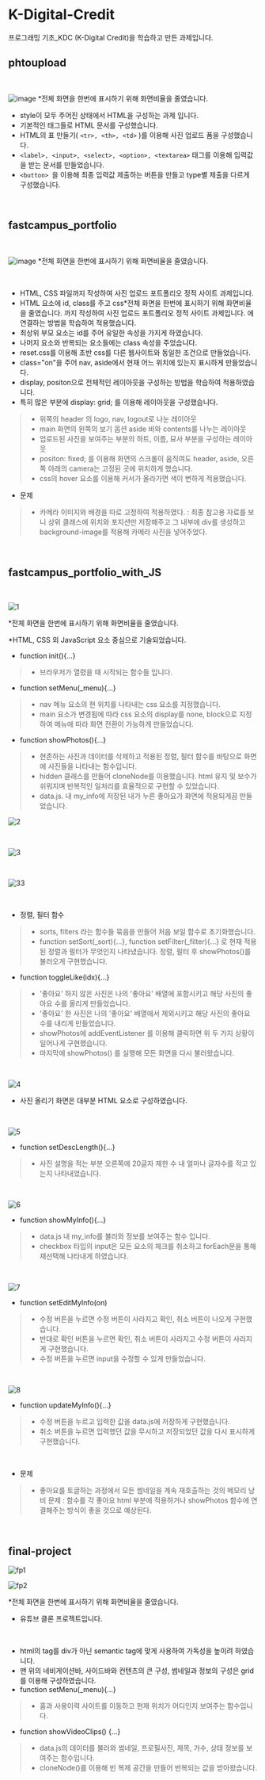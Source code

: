 # K-Digital-Credit
프로그래밍 기초_KDC (K-Digital Credit)을 학습하고 만든 과제입니다. 

## phtoupload

<BR>

![image](https://user-images.githubusercontent.com/88040158/154393513-6627644e-d82e-4953-9c58-dd43333758c3.png)
*전체 화면을 한번에 표시하기 위해 화면비율을 줄였습니다. 
<br>
- style이 모두 주어진 상태에서 HTML을 구성하는 과제 입니다. 
- 기본적인 태그들로 HTML 문서를 구성했습니다. 
- HTML의 표 만들기( `<tr>, <th>, <td>` )를 이용해 사진 업로드 폼을 구성했습니다.
- `<label>, <input>, <select>, <option>, <textarea>` 태그를 이용해 입력값을 받는 문서를 만들었습니다. 
- `<button> `을 이용해 최종 입력값 제출하는 버튼을 만들고 type별 제출을  다르게 구성했습니다. 

<BR>

## fastcampus_portfolio

<BR>

![image](https://user-images.githubusercontent.com/88040158/154393811-6984edf2-e992-4c5c-8a1a-1ca77f4d8ca3.png)
*전체 화면을 한번에 표시하기 위해 화면비율을 줄였습니다. 

<br>

- HTML, CSS 파일까지 작성하여 사진 업로드 포트폴리오 정적 사이트 과제입니다. 
- HTML 요소에 id, class를 주고 css*전체 화면을 한번에 표시하기 위해 화면비율을 줄였습니다. 
까지 작성하여 사진 업로드 포트폴리오 정적 사이트 과제입니다. 에 연결하는 방법을 학습하여 적용했습니다.
- 최상위 부모 요소는 id를 주어 유일한 속성을 가지게 하였습니다.
- 나머지 요소와 반복되는 요소들에는 class 속성을 주었습니다.
- reset.css를 이용해 초반 css를 다른 웹사이트와 동일한 조건으로 만들었습니다.
- class="on"을 주어 nav, aside에서 현재 어느 위치에 있는지 표시하게 만들었습니다.  
- display, positon으로 전체적인 레이아웃을 구성하는 방법을 학습하여 적용하였습니다.
- 특히 많은 부분에 display: grid; 를 이용해 레이아웃을 구성했습니다.
> - 위쪽의 header 의 logo, nav, logout로 나눈 레이아웃
> - main 화면의 왼쪽의 보기 옵션 aside 바와 contents를 나누는 레이아웃
> - 업로드된 사진을 보여주는 부분의 하트, 이름, 묘사 부분을 구성하는 레이아웃
> - positon: fixed; 를 이용해 화면의 스크롤이 움직여도 header, aside, 오른쪽 아래의 camera는 고정된 곳에 위치하게 했습니다.
> - css의 hover 요소를 이용해 커서가 올라가면 색이 변하게 적용했습니다.

- 문제
> - 카메라 이미지와 배경을 따로 고정하여 적용하였다.
> : 최종 참고용 자료를 보니 상위 클래스에 위치와 포지션만 저장해주고 그 내부에 div를 생성하고 background-image를 적용해 카메라 사진을 넣어주었다. 

<BR>

## fastcampus_portfolio_with_JS

<br>

![1](https://user-images.githubusercontent.com/88040158/156130810-233faca5-7f75-4b4f-9367-69072b6a36b0.PNG)

*전체 화면을 한번에 표시하기 위해 화면비율을 줄였습니다. 

*HTML, CSS 외 JavaScript 요소 중심으로 기술되었습니다. 
<br>
- function init(){...}
> - 브라우저가 열렸을 때 시작되는 함수들 입니다.

- function setMenu(_menu){...}
> - nav 메뉴 요소의 현 위치를 나타내는 css 요소를 지정했습니다. 
> - main 요소가 변경됨에 따라 css 요소의 display를 none, block으로 지정하여 메뉴에 따라 화면 전환이 가능하게 만들었습니다.

- function showPhotos(){...}
> - 현존하는 사진과 데이터를 삭제하고 적용된 정렬, 필터 함수를 바탕으로 화면에 사진들을 나타내는 함수입니다.
> - hidden 클래스를 만들어 cloneNode를 이용했습니다. html 유지 및 보수가 쉬워지며 반복적인 일처리를 효율적으로 구현할 수 있었습니다. 
> - data.js. 내 my_info에 저장된 내가 누른 좋아요가 화면에 적용되게끔 만들었습니다. 

![2](https://user-images.githubusercontent.com/88040158/156142038-70280448-eacc-498a-b37f-e328817ac18c.PNG)

<br>

![3](https://user-images.githubusercontent.com/88040158/156142145-cc64806f-2a95-4101-acb5-fccd6ab7f144.PNG)

<br>

![33](https://user-images.githubusercontent.com/88040158/156142236-ad581fb4-7cb3-4849-9b9d-31627168dbf9.PNG)

<br>


- 정렬, 필터 함수
> - sorts, filters 라는 함수들 묶음을 만들어 처음 보일 함수로 초기화했습니다.
> - function setSort(_sort){...}, function setFilter(_filter){...} 로 현재 적용된 정렬과 필터가 무엇인지 나타냈습니다. 정렬, 필터 후 
showPhotos()를 불러오게 구현했습니다.

- function toggleLike(idx){...}
> - '좋아요' 하지 않은 사진은 나의 '좋아요' 배열에 포함시키고 해당 사진의 좋아요 수를 올리게 만들었습니다. 
> -  '좋아요' 한 사진은 나의 '좋아요' 배열에서 제외시키고 해당 사진의 좋아요 수를 내리게 만들었습니다. 
> - showPhotos에 addEventListener 를 이용해 클릭하면 위 두 가지 상황이 일어나게 구현했습니다.  
> - 마지막에 showPhotos() 를 실행해 모든 화면을 다시 불러왔습니다.

<br>

![4](https://user-images.githubusercontent.com/88040158/156142408-e2fe262a-6592-4e36-9705-e4f95b8ba8fd.PNG)

- 사진 올리기 화면은 대부분 HTML 요소로 구성하였습니다.

<br>

![5](https://user-images.githubusercontent.com/88040158/156142462-faf8759f-c502-44b1-b603-9fdf8add4a9e.png)

- function setDescLength(){...} 
> - 사진 설명을 적는 부분 오른쪽에 20글자 제한 수 내 얼마나 글자수를 적고 있는지 나타내었습니다. 

<br>

![6](https://user-images.githubusercontent.com/88040158/156143614-7fd7451d-338d-4836-a2b4-666d52f221f4.PNG)

- function showMyInfo(){...} 
> - data.js 내 my_info를 불러와 정보를 보여주는 함수 입니다.  
> - checkbox 타입의 input은 모든 요소의 체크를 취소하고 forEach문을 통해 재선택해 나타내게 하였습니다.

<br>

![7](https://user-images.githubusercontent.com/88040158/156143619-2180f5eb-43ea-4138-85ba-e14799c22313.PNG)

- function setEditMyInfo(on)
> - 수정 버튼을 누르면 수정 버튼이 사라지고 확인, 취소 버튼이 나오게 구현했습니다.
> - 반대로 확인 버튼을 누르면 확인, 취소 버튼이 사라지고 수정 버튼이 사라지게 구현했습니다.
> - 수정 버튼을 누르면 input을 수정할 수 있게 만들었습니다.

<br>

![8](https://user-images.githubusercontent.com/88040158/156143622-df06f640-f51a-4790-9fa1-434caeefc004.png)

- function updateMyInfo(){...}
> - 수정 버튼을 누르고 입력한 값을 data.js에 저장하게 구현했습니다. 
> - 취소 버튼을 누르면 입력했던 값을 무시하고 저장되었던 값을 다시 표시하게 구현했습니다. 

<br>

- 문제
> - 좋아요를 토글하는 과정에서 모든 썸네일을 계속 재호출하는 것의 메모리 낭비 문제
> : 함수를 각 좋아요 html 부분에 적용하거나 showPhotos 함수에 연결해주는 방식이 좋을 것으로 예상된다.

<br>


## final-project

![fp1](https://user-images.githubusercontent.com/88040158/156482115-16548a87-77ed-456a-b9ce-1842a23c01ce.png)

![fp2](https://user-images.githubusercontent.com/88040158/156482122-dae0e208-d1d3-4ced-b414-9277a0e2f3d5.PNG)

*전체 화면을 한번에 표시하기 위해 화면비율을 줄였습니다. 
- 유튜브 클론 프로젝트입니다.
<br>

- html의 tag를 div가 아닌 semantic tag에 맞게 사용하여 가독성을 높이려 하였습니다.
- 맨 위의 네비게이션바, 사이드바와 컨텐츠의 큰 구성, 썸네일과 정보의 구성은 grid를 이용해 구성하였습니다. 
- function setMenu(_menu){...}
> - 홈과 사용이력 사이트를 이동하고 현재 위치가 어디인지 보여주는 함수입니다.
- function showVideoClips() {...}
> - data.js의 데이터를 불러와 썸네일, 프로필사진, 제목, 가수, 상태 정보를 보여주는 함수입니다.
> - cloneNode()를 이용해 빈 복제 공간을 만들어 반복되는 값을 받아왔습니다. 

